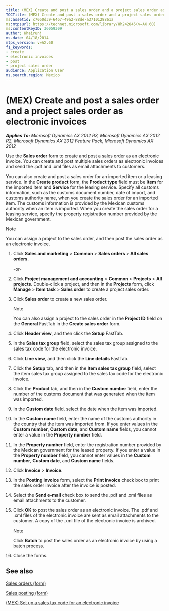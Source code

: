 ```yaml
---
title: (MEX) Create and post a sales order and a project sales order as electronic invoices
TOCTitle: (MEX) Create and post a sales order and a project sales order as electronic invoices
ms:assetid: c7050d39-6467-49a2-88de-a3710128861a
ms:mtpsurl: https://technet.microsoft.com/library/Hh242845(v=AX.60)
ms:contentKeyID: 36059309
author: Khairunj
ms.date: 04/18/2014
mtps_version: v=AX.60
f1_keywords:
- create
- electronic invoices
- post
- project sales order
audience: Application User
ms.search.region: Mexico
---
```


# (MEX) Create and post a sales order and a project sales order as electronic invoices 


_**Applies To:** Microsoft Dynamics AX 2012 R3, Microsoft Dynamics AX 2012 R2, Microsoft Dynamics AX 2012 Feature Pack, Microsoft Dynamics AX 2012_

Use the **Sales order** form to create and post a sales order as an electronic invoice. You can create and post multiple sales orders as electronic invoices and send the .pdf and .xml files as email attachments to customers.

You can also create and post a sales order for an imported item or a leasing service. In the **Create product** form, the **Product type** field must be **Item** for the imported item and **Service** for the leasing service. Specify all customs information, such as the customs document number, date of import, and customs authority name, when you create the sales order for an imported item. The customs information is provided by the Mexican customs authority when an item is imported. When you create the sales order for a leasing service, specify the property registration number provided by the Mexican government.


> [!NOTE]
> <P>You can assign a project to the sales order, and then post the sales order as an electronic invoice.</P>



1.  Click **Sales and marketing** \> **Common** \> **Sales orders** \> **All sales orders**.
    
    \-or-

2.  Click **Project management and accounting** \> **Common** \> **Projects** \> **All projects**. Double-click a project, and then in the **Projects** form, click **Manage** \> **Item task** \> **Sales order** to create a project sales order.

3.  Click **Sales order** to create a new sales order.
    

    > [!NOTE]
    > <P>You can also assign a project to the sales order in the <STRONG>Project ID</STRONG> field on the <STRONG>General</STRONG> FastTab in the <STRONG>Create sales order</STRONG> form.</P>



4.  Click **Header view**, and then click the **Setup** FastTab.

5.  In the **Sales tax group** field, select the sales tax group assigned to the sales tax code for the electronic invoice.

6.  Click **Line view**, and then click the **Line details** FastTab.

7.  Click the **Setup** tab, and then in the **Item sales tax group** field, select the item sales tax group assigned to the sales tax code for the electronic invoice.

8.  Click the **Product** tab, and then in the **Custom number** field, enter the number of the customs document that was generated when the item was imported.

9.  In the **Custom date** field, select the date when the item was imported.

10. In the **Custom name** field, enter the name of the customs authority in the country that the item was imported from. If you enter values in the **Custom number**, **Custom date**, and **Custom name** fields, you cannot enter a value in the **Property number** field.

11. In the **Property number** field, enter the registration number provided by the Mexican government for the leased property. If you enter a value in the **Property number** field, you cannot enter values in the **Custom number**, **Custom date**, and **Custom name** fields.

12. Click **Invoice** \> **Invoice**.

13. In the **Posting invoice** form, select the **Print invoice** check box to print the sales order invoice after the invoice is posted.

14. Select the **Send e-mail** check box to send the .pdf and .xml files as email attachments to the customer.

15. Click **OK** to post the sales order as an electronic invoice. The .pdf and .xml files of the electronic invoice are sent as email attachments to the customer. A copy of the .xml file of the electronic invoice is archived.
    

    > [!NOTE]
    > <P>Click <STRONG>Batch</STRONG> to post the sales order as an electronic invoice by using a batch process.</P>



16. Close the forms.

## See also

[Sales orders (form)](https://technet.microsoft.com/library/aa585863\(v=ax.60\))

[Sales posting (form)](https://technet.microsoft.com/library/aa550287\(v=ax.60\))

[(MEX) Set up a sales tax code for an electronic invoice](mex-set-up-a-sales-tax-code-for-an-electronic-invoice.md)

  


